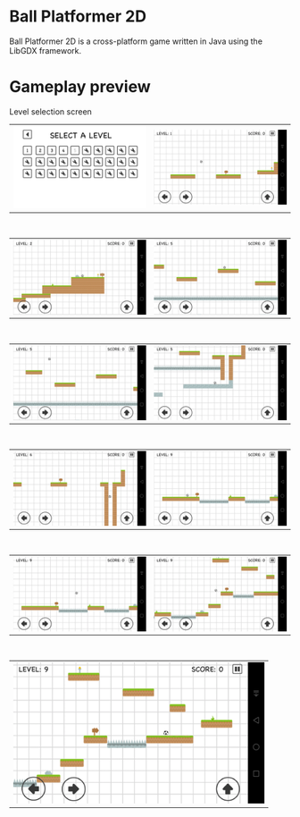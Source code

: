# Ball Platformer 2D
Ball Platformer 2D is a cross-platform game written in Java using the LibGDX framework.

# Gameplay preview
Level selection screen
<br />
<table><tr><td>
<img src="./imgs/img0.png" alt="Start" width="450"/>
</td>
<td>
<img src="./imgs/img1.png" alt="Start" width="450"/>
</td></tr></table>
<br />

<table><tr><td>
<img src="./imgs/img2.png" alt="Start" width="450"/>
</td>
<td>
<img src="./imgs/img3.png" alt="Start" width="450"/>
</td></tr></table>
<br />
<table><tr><td>
<img src="./imgs/img4.png" alt="Start" width="450"/>
</td>
<td>
<img src="./imgs/img5.png" alt="Start" width="450"/>
</td></tr></table>
<br />
<table><tr><td>
<img src="./imgs/img6.png" alt="Start" width="450"/>
</td>
<td>
<img src="./imgs/img7.png" alt="Start" width="450"/>
</td></tr></table>
<br />
<table><tr><td>
<img src="./imgs/img8.png" alt="Start" width="450"/>
</td>
<td>
<img src="./imgs/img9.png" alt="Start" width="450"/>
</td></tr></table>
<br />
<table><tr><td>
<img src="./imgs/img10.png" alt="Start" width="450"/>
</td></tr></table>
<br />
